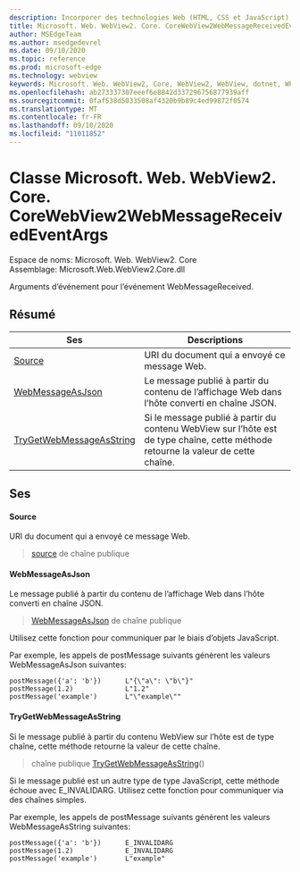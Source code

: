 ```yaml
---
description: Incorporer des technologies Web (HTML, CSS et JavaScript) dans vos applications natives avec le contrôle Microsoft Edge WebView2
title: Microsoft. Web. WebView2. Core. CoreWebView2WebMessageReceivedEventArgs
author: MSEdgeTeam
ms.author: msedgedevrel
ms.date: 09/10/2020
ms.topic: reference
ms.prod: microsoft-edge
ms.technology: webview
keywords: Microsoft. Web. WebView2, Core, WebView2, WebView, dotnet, WPF, WinForms, application, Edge, CoreWebView2, CoreWebView2Controller, contrôle de navigateur, Edge html, Microsoft. Web. WebView2. Core. CoreWebView2WebMessageReceivedEventArgs
ms.openlocfilehash: ab273337307eeef6e8842d337296756877939aff
ms.sourcegitcommit: 0faf538d5033508af4320b9b89c4ed99872f0574
ms.translationtype: MT
ms.contentlocale: fr-FR
ms.lasthandoff: 09/10/2020
ms.locfileid: "11011852"
---
```

# Classe Microsoft. Web. WebView2. Core. CoreWebView2WebMessageReceivedEventArgs 

Espace de noms: Microsoft. Web. WebView2. Core \
Assemblage: Microsoft.Web.WebView2.Core.dll

Arguments d’événement pour l’événement WebMessageReceived.

## Résumé

 Ses                        | Descriptions
--------------------------------|---------------------------------------------
[Source](#source) | URI du document qui a envoyé ce message Web.
[WebMessageAsJson](#webmessageasjson) | Le message publié à partir du contenu de l’affichage Web dans l’hôte converti en chaîne JSON.
[TryGetWebMessageAsString](#trygetwebmessageasstring) | Si le message publié à partir du contenu WebView sur l’hôte est de type chaîne, cette méthode retourne la valeur de cette chaîne.

## Ses

#### Source 

URI du document qui a envoyé ce message Web.

> [source](#source) de chaîne publique

#### WebMessageAsJson 

Le message publié à partir du contenu de l’affichage Web dans l’hôte converti en chaîne JSON.

> [WebMessageAsJson](#webmessageasjson) de chaîne publique

Utilisez cette fonction pour communiquer par le biais d’objets JavaScript.

Par exemple, les appels de postMessage suivants génèrent les valeurs WebMessageAsJson suivantes:

```
postMessage({'a': 'b'})      L"{\"a\": \"b\"}"
postMessage(1.2)             L"1.2"
postMessage('example')       L"\"example\""
```

#### TryGetWebMessageAsString 

Si le message publié à partir du contenu WebView sur l’hôte est de type chaîne, cette méthode retourne la valeur de cette chaîne.

> chaîne publique [TryGetWebMessageAsString](#trygetwebmessageasstring)()

Si le message publié est un autre type de type JavaScript, cette méthode échoue avec E_INVALIDARG. Utilisez cette fonction pour communiquer via des chaînes simples.

Par exemple, les appels de postMessage suivants génèrent les valeurs WebMessageAsString suivantes:

```
postMessage({'a': 'b'})      E_INVALIDARG
postMessage(1.2)             E_INVALIDARG
postMessage('example')       L"example"
```

